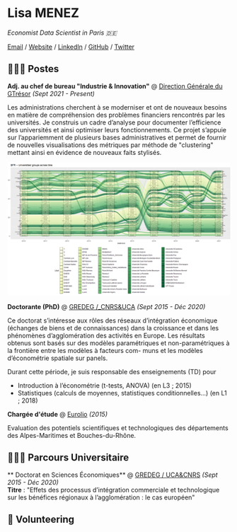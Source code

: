 # Lisa MENEZ

_Economist Data Scientist in Paris 🇩🇪_ <br>

[Email](mailto:lisa.menez@free.fr) / [Website](https://lmermaid.github.io/cv_eng) / [LinkedIn](https://www.linkedin.com/in/lisa-menez-10b6631ba/) / [GitHub](https://github.com/lmermaid/) / [Twitter](https://twitter.com/lisamenez/) 

## 👩🏼‍💻 Postes

**Adj. au chef de bureau "Industrie & Innovation"** @ [Direction Générale du GTrésor](https://www.tresor.economie.gouv.fr/) _(Sept 2021 - Present)_ <br>

Les administrations cherchent à se moderniser et ont de nouveaux
besoins en matière de compréhension des problèmes financiers
rencontrés par les universités. Je construis un cadre d’analyse pour
documenter l’efficience des universités et ainsi optimiser leurs
fonctionnements. Ce projet s’appuie sur l’appariemment de plusieurs
bases administratives et permet de fournir de nouvelles
visualisations des métriques par méthode de "clustering" mettant ainsi
en évidence de nouveaux faits stylisés.

![Universités](/assets/images/BNR.png)

**Doctorante (PhD)** @ [GREDEG /_CNRS&UCA](https://gredeg.univ-cotedazur.fr) _(Sept 2015 - Déc 2020)_  <br>

Ce doctorat s’intéresse aux rôles des réseaux d’intégration économique
(échanges de biens et de connaissances) dans la croissance et dans les
phénomènes d’agglomération des activités en Europe. Les résultats
obtenus sont basés sur des modèles paramétriques et non-paramétriques
à la frontière entre les modèles à facteurs com- muns et les modèles
d’économétrie spatiale sur panels.

Durant cette période, je suis responsable des enseignements (TD) pour
- Introduction à l’économétrie (t-tests, ANOVA) (en L3 ; 2015)
- Statistiques (calculs de moyennes, statistiques conditionnelles...) (en L1 ; 2018)

**Chargée d'étude** @ [Eurolio](https://gredeg.univ-cotedazur.fr) _(2015)_  <br>

Evaluation des potentiels scientifiques et technologiques des départements des
Alpes-Maritimes et Bouches-du-Rhône.

## 👩🏼‍💻 Parcours Universitaire

** Doctorat en Sciences Économiques** @ [GREDEG / UCA&CNRS](www.unice.fr)  _(Sept 2015 - Déc 2020)_ <br>
**Titre** : "Effets des processus d’intégration commerciale et technologique sur les
bénéfices régionaux à l’agglomération : le cas européen"



## 📌 Volunteering

